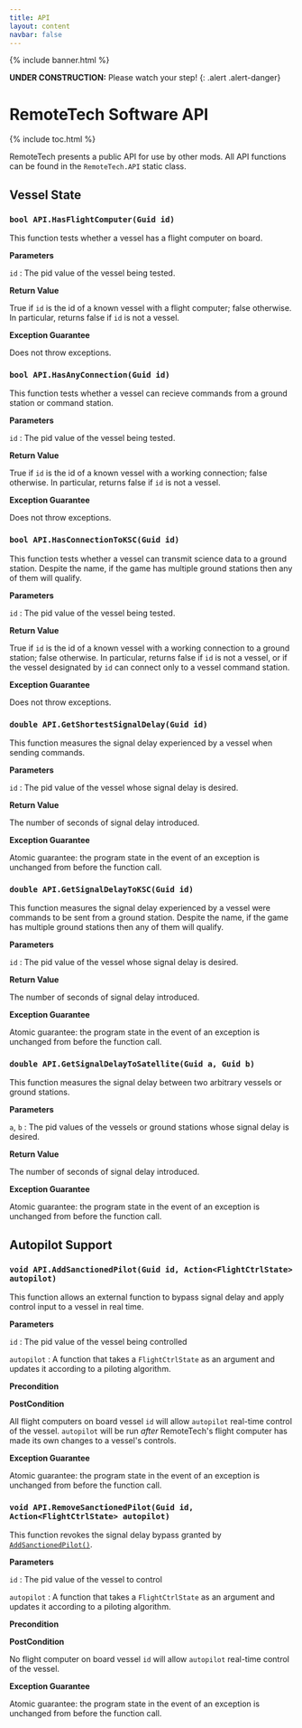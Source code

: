 ```yaml
---
title: API
layout: content
navbar: false
---
```


{% include banner.html %}

**UNDER CONSTRUCTION:** Please watch your step!
{: .alert .alert-danger}

# RemoteTech Software API

{% include toc.html %}

RemoteTech presents a public API for use by other mods. All API functions can be found in the `RemoteTech.API` static class.

## Vessel State

### `bool API.HasFlightComputer(Guid id)`

This function tests whether a vessel has a flight computer on board.

**Parameters**

`id`
: The pid value of the vessel being tested.

**Return Value**

True if `id` is the id of a known vessel with a flight computer; false otherwise. In particular, returns false if `id` is not a vessel.

**Exception Guarantee**

Does not throw exceptions.

### `bool API.HasAnyConnection(Guid id)`

This function tests whether a vessel can recieve commands from a ground station or command station.

**Parameters**

`id`
: The pid value of the vessel being tested.

**Return Value**

True if `id` is the id of a known vessel with a working connection; false otherwise. In particular, returns false if `id` is not a vessel.

**Exception Guarantee**

Does not throw exceptions.

### `bool API.HasConnectionToKSC(Guid id)`

This function tests whether a vessel can transmit science data to a ground station. Despite the name, if the game has multiple ground stations then any of them will qualify.

**Parameters**

`id`
: The pid value of the vessel being tested.

**Return Value**

True if `id` is the id of a known vessel with a working connection to a ground station; false otherwise. In particular, returns false if `id` is not a vessel, or if the vessel designated by `id` can connect only to a vessel command station.

**Exception Guarantee**

Does not throw exceptions.

### `double API.GetShortestSignalDelay(Guid id)`

This function measures the signal delay experienced by a vessel when sending commands.

**Parameters**

`id`
: The pid value of the vessel whose signal delay is desired.

**Return Value**

The number of seconds of signal delay introduced.

**Exception Guarantee**

Atomic guarantee: the program state in the event of an exception is unchanged from before the function call.

### `double API.GetSignalDelayToKSC(Guid id)`

This function measures the signal delay experienced by a vessel were commands to be sent from a ground station. Despite the name, if the game has multiple ground stations then any of them will qualify.

**Parameters**

`id`
: The pid value of the vessel whose signal delay is desired.

**Return Value**

The number of seconds of signal delay introduced.

**Exception Guarantee**

Atomic guarantee: the program state in the event of an exception is unchanged from before the function call.

### `double API.GetSignalDelayToSatellite(Guid a, Guid b)`

This function measures the signal delay between two arbitrary vessels or ground stations.

**Parameters**

`a`, `b`
: The pid values of the vessels or ground stations whose signal delay is desired.

**Return Value**

The number of seconds of signal delay introduced.

**Exception Guarantee**

Atomic guarantee: the program state in the event of an exception is unchanged from before the function call.

## Autopilot Support

### `void API.AddSanctionedPilot(Guid id, Action<FlightCtrlState> autopilot)`

This function allows an external function to bypass signal delay and apply control input to a vessel in real time.

**Parameters**

`id`
: The pid value of the vessel being controlled

`autopilot`
: A function that takes a `FlightCtrlState` as an argument and updates it according to a piloting algorithm.

**Precondition**

**PostCondition**

All flight computers on board vessel `id` will allow `autopilot` real-time control of the vessel. `autopilot` will be run *after* RemoteTech's flight computer has made its own changes to a vessel's controls.

**Exception Guarantee**

Atomic guarantee: the program state in the event of an exception is unchanged from before the function call.

### `void API.RemoveSanctionedPilot(Guid id, Action<FlightCtrlState> autopilot)`

This function revokes the signal delay bypass granted by [`AddSanctionedPilot()`](#void-apiaddsanctionedpilotguid-id-actionflightctrlstate-autopilot).

**Parameters**

`id`
: The pid value of the vessel to control

`autopilot`
: A function that takes a `FlightCtrlState` as an argument and updates it according to a piloting algorithm.

**Precondition**

**PostCondition**

No flight computer on board vessel `id` will allow `autopilot` real-time control of the vessel.

**Exception Guarantee**

Atomic guarantee: the program state in the event of an exception is unchanged from before the function call.
